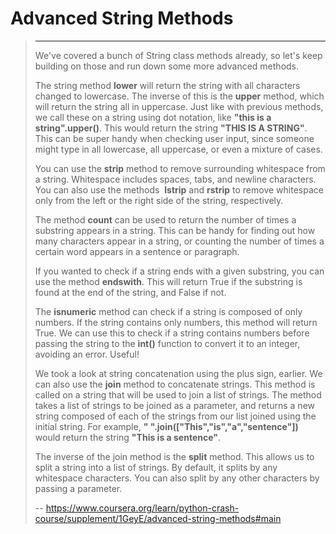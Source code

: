 # Advanced String Methods
> 
> * * *
> 
> We've covered a bunch of String class methods already, so let's keep building on those and run down some more advanced methods.
> 
> The string method **lower** will return the string with all characters changed to lowercase. The inverse of this is the **upper** method, which will return the string all in uppercase. Just like with previous methods, we call these on a string using dot notation, like **"this is a string".upper()**. This would return the string **"THIS IS A STRING"**. This can be super handy when checking user input, since someone might type in all lowercase, all uppercase, or even a mixture of cases.
> 
> You can use the **strip** method to remove surrounding whitespace from a string. Whitespace includes spaces, tabs, and newline characters. You can also use the methods  **lstrip** and **rstrip** to remove whitespace only from the left or the right side of the string, respectively.
> 
> The method **count** can be used to return the number of times a substring appears in a string. This can be handy for finding out how many characters appear in a string, or counting the number of times a certain word appears in a sentence or paragraph.
> 
> If you wanted to check if a string ends with a given substring, you can use the method **endswith**. This will return True if the substring is found at the end of the string, and False if not.
> 
> The **isnumeric** method can check if a string is composed of only numbers. If the string contains only numbers, this method will return True. We can use this to check if a string contains numbers before passing the string to the **int()** function to convert it to an integer, avoiding an error. Useful!
> 
> We took a look at string concatenation using the plus sign, earlier. We can also use the **join** method to concatenate strings. This method is called on a string that will be used to join a list of strings. The method takes a list of strings to be joined as a parameter, and returns a new string composed of each of the strings from our list joined using the initial string. For example, **" ".join(["This","is","a","sentence"])** would return the string **"This is a sentence"**.
> 
> The inverse of the join method is the **split** method. This allows us to split a string into a list of strings. By default, it splits by any whitespace characters. You can also split by any other characters by passing a parameter.
>
> -- https://www.coursera.org/learn/python-crash-course/supplement/1GeyE/advanced-string-methods#main
